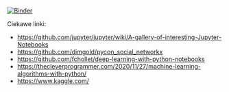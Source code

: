 [![Binder](https://mybinder.org/badge_logo.svg)](https://mybinder.org/v2/gh/blackbat13/python_wprowadzenie/HEAD)

Ciekawe linki:
- https://github.com/jupyter/jupyter/wiki/A-gallery-of-interesting-Jupyter-Notebooks
- https://github.com/dimgold/pycon_social_networkx
- https://github.com/fchollet/deep-learning-with-python-notebooks
- https://thecleverprogrammer.com/2020/11/27/machine-learning-algorithms-with-python/
- https://www.kaggle.com/